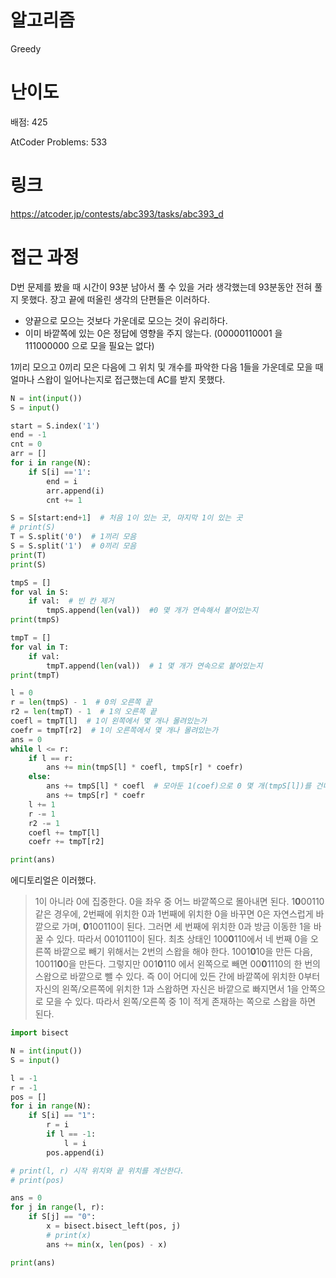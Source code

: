 
# 알고리즘

Greedy

# 난이도

배점: 425

AtCoder Problems: 533

# 링크

https://atcoder.jp/contests/abc393/tasks/abc393_d

# 접근 과정

D번 문제를 봤을 때 시간이 93분 남아서 풀 수 있을 거라 생각했는데 93분동안 전혀 풀지 못했다. 장고 끝에 떠올린 생각의 단편들은 이러하다.

- 양끝으로 모으는 것보다 가운데로 모으는 것이 유리하다.
- 이미 바깥쪽에 있는 0은 정답에 영향을 주지 않는다. (00000110001 을 111000000 으로 모을 필요는 없다)

1끼리 모으고 0끼리 모은 다음에 그 위치 및 개수를 파악한 다음 1들을 가운데로 모을 때 얼마나 스왑이 일어나는지로 접근했는데 AC를 받지 못했다.

```python
N = int(input())
S = input()

start = S.index('1')
end = -1
cnt = 0
arr = []
for i in range(N):
    if S[i] =='1':
        end = i
        arr.append(i)
        cnt += 1

S = S[start:end+1]  # 처음 1이 있는 곳, 마지막 1이 있는 곳
# print(S)
T = S.split('0')  # 1끼리 모음
S = S.split('1')  # 0끼리 모음
print(T)
print(S)

tmpS = []
for val in S:
    if val:  # 빈 칸 제거
        tmpS.append(len(val))  #0 몇 개가 연속해서 붙어있는지
print(tmpS)  

tmpT = []
for val in T:
    if val:
        tmpT.append(len(val))  # 1 몇 개가 연속으로 붙어있는지
print(tmpT)

l = 0
r = len(tmpS) - 1  # 0의 오른쪽 끝
r2 = len(tmpT) - 1  # 1의 오른쪽 끝
coefl = tmpT[l]  # 1이 왼쪽에서 몇 개나 몰려있는가
coefr = tmpT[r2]  # 1이 오른쪽에서 몇 개나 몰려있는가
ans = 0
while l <= r:
    if l == r:
        ans += min(tmpS[l] * coefl, tmpS[r] * coefr)
    else:
        ans += tmpS[l] * coefl  # 모아둔 1(coef)으로 0 몇 개(tmpS[l])를 건너뛰는가
        ans += tmpS[r] * coefr
    l += 1
    r -= 1
    r2 -= 1
    coefl += tmpT[l]
    coefr += tmpT[r2]

print(ans)

```

에디토리얼은 이러했다.

> 1이 아니라 0에 집중한다. 0을 좌우 중 어느 바깥쪽으로 몰아내면 된다. 1**0**00110 같은 경우에, 2번째에 위치한 0과 1번째에 위치한 0을 바꾸면 0은 자연스럽게 바깥으로 가며, **0**100110이 된다. 그러면 세 번째에 위치한 0과 방금 이동한 1을 바꿀 수 있다. 따라서 0010110이 된다. 
최초 상태인 100**0**110에서 네 번째 0을 오른쪽 바깥으로 빼기 위해서는 2번의 스왑을 해야 한다. 1001**0**10을 만든 다음, 10011**0**0을 만든다. 그렇지만 001**0**110 에서 왼쪽으로 빼면 00**0**1110의 한 번의 스왑으로 바깥으로 뺄 수 있다.
즉 0이 어디에 있든 간에 바깥쪽에 위치한 0부터 자신의 왼쪽/오른쪽에 위치한 1과 스왑하면 자신은 바깥으로 빠지면서 1을 안쪽으로 모을 수 있다. 따라서 왼쪽/오른쪽 중 1이 적게 존재하는 쪽으로 스왑을 하면 된다.
> 

```python
import bisect

N = int(input())
S = input()

l = -1
r = -1
pos = []
for i in range(N):
    if S[i] == "1":
        r = i
        if l == -1:
            l = i
        pos.append(i)

# print(l, r) 시작 위치와 끝 위치를 계산한다.
# print(pos)

ans = 0
for j in range(l, r):
    if S[j] == "0":
        x = bisect.bisect_left(pos, j)
        # print(x)
        ans += min(x, len(pos) - x)

print(ans)
```
